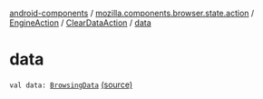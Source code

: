 [android-components](../../../index.md) / [mozilla.components.browser.state.action](../../index.md) / [EngineAction](../index.md) / [ClearDataAction](index.md) / [data](./data.md)

# data

`val data: `[`BrowsingData`](../../../mozilla.components.concept.engine/-engine/-browsing-data/index.md) [(source)](https://github.com/mozilla-mobile/android-components/blob/master/components/browser/state/src/main/java/mozilla/components/browser/state/action/BrowserAction.kt#L517)